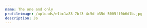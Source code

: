 ```yaml
---
name: The one and only
profileimage: /uploads/e1bc1a83-7bf3-4c5d-b35d-5005ff0b6d1b.jpg
description: Jo
---
```


